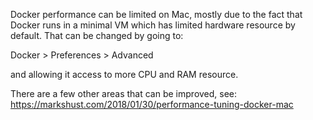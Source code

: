 Docker performance can be limited on Mac, mostly due to the fact that Docker runs in a minimal VM
which has limited hardware resource by default. That can be changed by going to:

Docker > Preferences > Advanced

and allowing it access to more CPU and RAM resource.

There are a few other areas that can be improved, see: https://markshust.com/2018/01/30/performance-tuning-docker-mac
